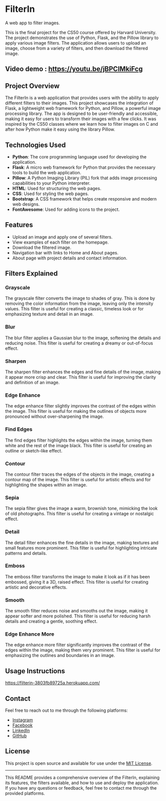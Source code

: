 # FilterIn
A web app to filter images.

This is the final project for the CS50 course offered by Harvard University. The project demonstrates the use of Python, Flask, and the Pillow library to apply various image filters. The application allows users to upload an image, choose from a variety of filters, and then download the filtered image.


## Video demo : https://youtu.be/jBPClMkiFcg

## Project Overview

The FilterIn is a web application that provides users with the ability to apply different filters to their images. This project showcases the integration of Flask, a lightweight web framework for Python, and Pillow, a powerful image processing library. The app is designed to be user-friendly and accessible, making it easy for users to transform their images with a few clicks.
It was inspired by the CS50 classes where we learn how to filter images on C and after how Python make it easy using the library Pillow.
## Technologies Used

- **Python**: The core programming language used for developing the application.
- **Flask**: A micro web framework for Python that provides the necessary tools to build the web application.
- **Pillow**: A Python Imaging Library (PIL) fork that adds image processing capabilities to your Python interpreter.
- **HTML**: Used for structuring the web pages.
- **CSS**: Used for styling the web pages.
- **Bootstrap**: A CSS framework that helps create responsive and modern web designs.
- **FontAwesome**: Used for adding icons to the project.

## Features

- Upload an image and apply one of several filters.
- View examples of each filter on the homepage.
- Download the filtered image.
- Navigation bar with links to Home and About pages.
- About page with project details and contact information.

## Filters Explained

### Grayscale

The grayscale filter converts the image to shades of gray. This is done by removing the color information from the image, leaving only the intensity values. This filter is useful for creating a classic, timeless look or for emphasizing texture and detail in an image.

### Blur

The blur filter applies a Gaussian blur to the image, softening the details and reducing noise. This filter is useful for creating a dreamy or out-of-focus effect.

### Sharpen

The sharpen filter enhances the edges and fine details of the image, making it appear more crisp and clear. This filter is useful for improving the clarity and definition of an image.

### Edge Enhance

The edge enhance filter slightly improves the contrast of the edges within the image. This filter is useful for making the outlines of objects more pronounced without over-sharpening the image.

### Find Edges

The find edges filter highlights the edges within the image, turning them white and the rest of the image black. This filter is useful for creating an outline or sketch-like effect.

### Contour

The contour filter traces the edges of the objects in the image, creating a contour map of the image. This filter is useful for artistic effects and for highlighting the shapes within an image.

### Sepia

The sepia filter gives the image a warm, brownish tone, mimicking the look of old photographs. This filter is useful for creating a vintage or nostalgic effect.

### Detail

The detail filter enhances the fine details in the image, making textures and small features more prominent. This filter is useful for highlighting intricate patterns and details.

### Emboss

The emboss filter transforms the image to make it look as if it has been embossed, giving it a 3D, raised effect. This filter is useful for creating artistic and decorative effects.

### Smooth

The smooth filter reduces noise and smooths out the image, making it appear softer and more polished. This filter is useful for reducing harsh details and creating a gentle, soothing effect.

### Edge Enhance More

The edge enhance more filter significantly improves the contrast of the edges within the image, making them very prominent. This filter is useful for emphasizing the outlines and boundaries in an image.

## Usage Instructions

https://filterin-3803fb89725a.herokuapp.com/

## Contact

Feel free to reach out to me through the following platforms:

- [Instagram](https://www.instagram.com/leoluis.as)
- [Facebook](https://www.facebook.com/leonardo.schneider.9/)
- [LinkedIn](https://www.linkedin.com/in/leonardo-luis-andognini-schneider-ba20a0221/)
- [GitHub](https://github.com/leonardo-schneider)

## License

This project is open source and available for use under the [MIT License](LICENSE).

---

This README provides a comprehensive overview of the FilterIn, explaining its features, the filters available, and how to use and deploy the application. If you have any questions or feedback, feel free to contact me through the provided platforms.

